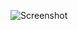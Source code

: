 ![Screenshot](https://raw.githubusercontent.com/Cryakl/Ultimate-RAT-Collection/refs/heads/main/BBRat/Screenshot.png)
